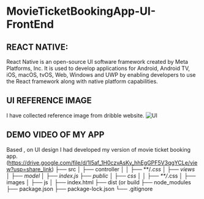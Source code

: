 # MovieTicketBookingApp-UI-FrontEnd

## REACT NATIVE:
React Native is an open-source UI software framework created by Meta Platforms, Inc. It is used to develop applications for Android, Android TV, iOS, macOS, tvOS, Web, Windows and UWP by enabling developers to use the React framework along with native platform capabilities.
## UI REFERENCE IMAGE
I have collected reference image from dribble website. 
![UI](https://cdn.dribbble.com/userupload/4095170/file/original-75d382f823a969b74b4d446aaa810147.png?compress=1&resize=1200x900)
## DEMO VIDEO OF MY APP
Based , on UI design I had developed my version of movie ticket booking app.
(https://drive.google.com/file/d/1l5af_1H0czvAsKy_hhEgGPF5V3qgYCLe/view?usp=share_link)
├── src
│   ├── controller
│   │   ├── **/*.css
│   ├── views
│   ├── model
│   ├── index.js
├── public
│   ├── css
│   │   ├── **/*.css
│   ├── images
│   ├── js
│   ├── index.html
├── dist (or build
├── node_modules
├── package.json
├── package-lock.json 
└── .gitignore
